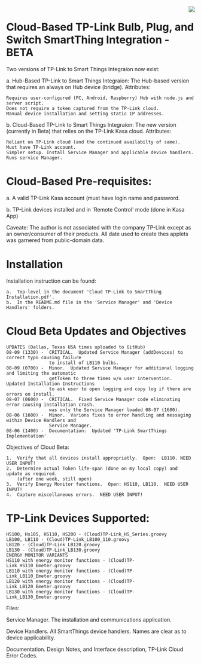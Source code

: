 <img src="https://github.com/DaveGut/Cloud-Based_TP-Link-to-SmartThings-Integration/blob/master/FamilyPic.png" align="right"/>

# Cloud-Based TP-Link Bulb, Plug, and Switch SmartThing Integration - BETA

Two versions of TP-Link to Smart Things Integraion now exist:

a. Hub-Based TP-Link to Smart Things Integraion: The Hub-based version that requires an always on Hub device (bridge). Attributes:

    Requires user-configured (PC, Android, Raspberry) Hub with node.js and server script.
    Does not require a token captured from the TP-Link cloud.
    Manual device installation and setting static IP addresses.

b. Cloud-Based TP-Link to Smart Things Integraion: The new version (currently in Beta) that relies on the TP-Link Kasa cloud. Attributes:

    Reliant on TP-Link cloud (and the continued availabilty of same).
    Must have TP-Link account.
    Simpler setup. Install Service Manager and applicable device handlers. Runs service Manager.

# Cloud-Based Pre-requisites:

a.  A valid TP-Link Kasa account (must have login name and password.

b.  TP-Link devices installed and in 'Remote Control' mode (done in Kasa App)

Caveate:  The author is not associated with the company TP-Link except as an owner/consumer of their products.  All date used to create thes applets was garnered from public-domain data.

# Installation
Installation instruction can be found:

    a.  Top-level in the document 'Cloud TP-Link to SmartThing Installation.pdf'.
    b.  In the README.md file in the 'Service Manager' and 'Device Handlers' folders.

# Cloud Beta Updates and Objectives
    UPDATES (Dallas, Texas USA times uploaded to GitHub)
    08-09 (1330) -  CRITICAL.  Updated Service Manager (addDevices) to correct typo causing failure
                    to install of LB110 bulbs.
    08-09 (0700) -  Minor.  Updated Service Manager for additional logging and limiting the automatic
                    getToken to three times w/o user intervention.  Updated Installation Instructions
                    to ask user to open logging and copy log if there are errors on install.
    08-07 (0600) -  CRITICAL.  Fixed Service Manager code eliminating error causing installation crash.
                    was only the Service Manager loaded 08-07 (1600).
    08-06 (1600) -  Minor.  Varions fixes to error handling and messaging within Device Handlers and
                    Service Manager.
    08-06 (1400) -  Documentation:  Updated 'TP-Link SmartThings Implementation'

Objectives of Cloud Beta:

    1.  Verify that all devices install appropriatly.  Open:  LB110. NEED USER INPUT!
    2.  Determine actual Token life-span (done on my local copy) and update as required.
        (after one week, still open)
    3.  Verify Energy Monitor functions.  Open: HS110, LB110.  NEED USER INPUT!
    4.  Capture miscellaneous errors.  NEED USER INPUT!

# TP-Link Devices Supported:

    HS100, Hs105, HS110, HS200 - (Cloud)TP-Link_HS_Series.groovy
    LB100, LB110 - (Cloud)TP-Link_LB100_110.groovy
    LB120 - (Cloud)TP-Link_LB120.groovy
    LB130 - (Cloud)TP-Link_LB130.groovy
    ENERGY MONITOR VARIANTS
    HS110 with energy monitor functions - (Cloud)TP-Link_HS110_Emeter.groovy
    LB110 with energy monitor functions - (Cloud)TP-Link_LB110_Emeter.groovy
    LB120 with energy monitor functions - (Cloud)TP-Link_LB120_Emeter.groovy
    LB130 with energy monitor functions - (Cloud)TP-Link_LB130_Emeter.groovy

Files:

Service Manager.  The installation and communications application.

Device Handlers. All SmartThings device handlers. Names are clear as to device applicability.


Documentation. Design Notes, and Interface description, TP-Link Cloud Error Codes.
